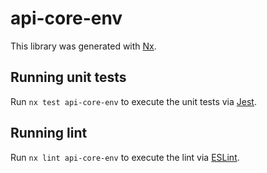 # api-core-env

This library was generated with [Nx](https://nx.dev).

## Running unit tests

Run `nx test api-core-env` to execute the unit tests via [Jest](https://jestjs.io).

## Running lint

Run `nx lint api-core-env` to execute the lint via [ESLint](https://eslint.org/).
